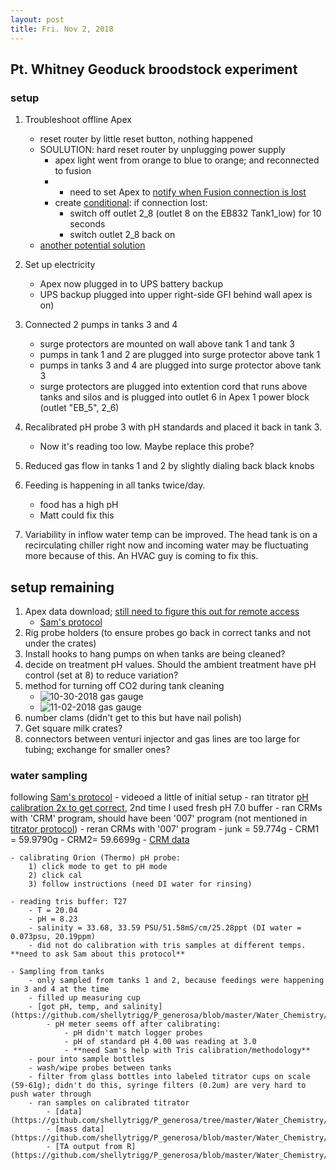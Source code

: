 ```yaml
---
layout: post
title: Fri. Nov 2, 2018
---
```


## Pt. Whitney Geoduck broodstock experiment

### setup

1. Troubleshoot offline Apex 
	- reset router by little reset button, nothing happened
	- SOULUTION: hard reset router by unplugging power supply
		- apex light went from orange to blue to orange; and reconnected to fusion
		- * need to set Apex to [notify when Fusion connection is lost](https://forum.neptunesystems.com/showthread.php?15616-Power-Outages-and-Apex-Controller-Connection-to-Fusion)  
		- create [conditional](https://forum.neptunesystems.com/showthread.php?8021-How-to-create-a-virtual-outlet-for-maintenance-in-Apex-Fusion): if connection lost: 
			- switch off outlet 2_8 (outlet 8 on the EB832 Tank1_low) for 10 seconds
			- switch outlet 2_8 back on
	- [another potential solution](https://forum.neptunesystems.com/showthread.php?18501-Apex-disconnected-interesting)

2. Set up electricity 
	- Apex now plugged in to UPS battery backup 
	- UPS backup plugged into upper right-side GFI behind wall apex is on)

3. Connected 2 pumps in tanks 3 and 4 
	- surge protectors are mounted on wall above tank 1 and tank 3
	- pumps in tank 1 and 2 are plugged into surge protector above tank 1
	- pumps in tanks 3 and 4 are plugged into surge protector above tank 3
	- surge protectors are plugged into extention cord that runs above tanks and silos and is plugged into outlet 6 in Apex 1 power block (outlet "EB_5", 2_6)

4. Recalibrated pH probe 3 with pH standards and placed it back in tank 3.
	- Now it's reading too low. Maybe replace this probe?

5. Reduced gas flow in tanks 1 and 2 by slightly dialing back black knobs

6. Feeding is happening in all tanks twice/day. 
	- food has a high pH 
	- Matt could fix this

7. Variability in inflow water temp can be improved. The head tank is on a recirculating chiller right now and incoming water may be fluctuating more because of this. An HVAC guy is coming to fix this.

## setup remaining
1. Apex data download; [still need to figure this out for remote access](https://drive.google.com/open?id=16ntS-lHg39RfboAmo71KMxpRvk1xt7XCM9jQwtbQ_Hs)
	- [Sam's protocol](https://github.com/hputnam/Geoduck_Conditioning/blob/master/RAnalysis/Scripts/Apex_Data_Extract.R)
2. Rig probe holders (to ensure probes go back in correct tanks and not under the crates)
3. Install hooks to hang pumps on when tanks are being cleaned?
4. decide on treatment pH values. Should the ambient treatment have pH control (set at 8) to reduce variation?
5. method for turning off CO2 during tank cleaning 
	- ![10-30-2018 gas gauge](https://drive.google.com/open?id=1IBQ08Ov-0ElrUb4VytZ75_ht8k5ijwjD)
	- ![11-02-2018 gas gauge](https://drive.google.com/open?id=1urLqqWaeDPXprlvE-i8hGTHF5QbDrHIe)
6. number clams (didn't get to this but have nail polish)
7. Get square milk crates?
8. connectors between venturi injector and gas lines are too large for tubing; exchange for smaller ones?

### water sampling
following [Sam's protocol](https://github.com/hputnam/Geoduck_Conditioning/blob/master/Protocols/20181030_DailyWetLabInfo.md#Tris_Calibration)
	- videoed a little of initial setup
	- ran titrator [pH calibration 2x to get correct](https://github.com/shellytrigg/P_generosa/tree/master/Water_Chemistry/Data/20181102/pH_calibration), 2nd time I used fresh pH 7.0 buffer 
	- ran CRMs with 'CRM' program, should have been '007' program (not mentioned in [titrator protocol](https://github.com/hputnam/Geoduck_Conditioning/blob/master/Protocols/20180820_Roberts_Titrator_Protocol_(PT_WHITNEY)))
	- reran CRMs with '007' program
		- junk = 59.774g
		- CRM1 = 59.9790g
		- CRM2= 59.6699g
		- [CRM data](https://github.com/shellytrigg/P_generosa/blob/master/Water_Chemistry/Data/20181102/TA_Output_20181102_CRM.csv)

	- calibrating Orion (Thermo) pH probe: 
		1) click mode to get to pH mode
		2) click cal
		3) follow instructions (need DI water for rinsing)

	- reading tris buffer: T27
		- T = 20.04
		- pH = 8.23
		- salinity = 33.68, 33.59 PSU/51.58mS/cm/25.28ppt (DI water = 0.073psu, 20.19ppm)
		- did not do calibration with tris samples at different temps. **need to ask Sam about this protocol**

	- Sampling from tanks
		- only sampled from tanks 1 and 2, because feedings were happening in 3 and 4 at the time
		- filled up measuring cup
		- [got pH, temp, and salinity](https://github.com/shellytrigg/P_generosa/blob/master/Water_Chemistry/Data/Daily_Temp_pH_Sal.csv)
			- pH meter seems off after calibrating:
				- pH didn't match logger probes
				- pH of standard pH 4.00 was reading at 3.0
				- **need Sam's help with Tris calibration/methodology**
		- pour into sample bottles
		- wash/wipe probes between tanks
		- filter from glass bottles into labeled titrator cups on scale (59-61g); didn't do this, syringe filters (0.2um) are very hard to push water through
		- ran samples on calibrated titrator
			- [data](https://github.com/shellytrigg/P_generosa/tree/master/Water_Chemistry/Data)
			- [mass data](https://github.com/shellytrigg/P_generosa/blob/master/Water_Chemistry/Data/20181102/20181102mass_run1.csv)
			- [TA output from R](https://github.com/shellytrigg/P_generosa/blob/master/Water_Chemistry/Data/20181102/TA_Output_20181102_run1.csv)





